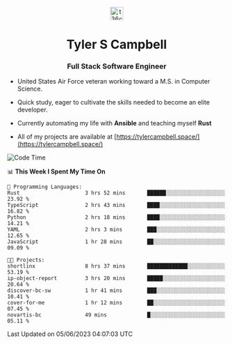 <p align="center">
<a href="https://www.linkedin.com/in/t36campbell" target="blank"><img align="center" src="https://ik.imagekit.io/t36campbell/Portfolio/linkedin.png.original_m8bbGgPh6.png" alt="t36campbell" height="30" width="30" /></a>
</p>
<h1 align="center">Tyler S Campbell</h1>
<h3 align="center">Full Stack Software Engineer</h3>

* United States Air Force veteran working toward a M.S. in Computer Science.

* Quick study, eager to cultivate the skills needed to become an elite developer.

* Currently automating my life with **Ansible** and teaching myself **Rust**

* All of my projects are available at [https://tylercampbell.space/](https://tylercampbell.space/)

<!--START_SECTION:waka-->
![Code Time](http://img.shields.io/badge/Code%20Time-2%2C545%20hrs%2017%20mins-blue)

📊 **This Week I Spent My Time On** 

```text
💬 Programming Languages: 
Rust                     3 hrs 52 mins       ██████░░░░░░░░░░░░░░░░░░░   23.92 % 
TypeScript               2 hrs 43 mins       ████░░░░░░░░░░░░░░░░░░░░░   16.82 % 
Python                   2 hrs 18 mins       ████░░░░░░░░░░░░░░░░░░░░░   14.21 % 
YAML                     2 hrs 3 mins        ███░░░░░░░░░░░░░░░░░░░░░░   12.65 % 
JavaScript               1 hr 28 mins        ██░░░░░░░░░░░░░░░░░░░░░░░   09.09 % 

🐱‍💻 Projects: 
shortlinx                8 hrs 37 mins       █████████████░░░░░░░░░░░░   53.19 % 
ip-object-report         3 hrs 20 mins       █████░░░░░░░░░░░░░░░░░░░░   20.64 % 
discover-bc-sw           1 hr 41 mins        ███░░░░░░░░░░░░░░░░░░░░░░   10.41 % 
cover-for-me             1 hr 12 mins        ██░░░░░░░░░░░░░░░░░░░░░░░   07.45 % 
novartis-bc              49 mins             █░░░░░░░░░░░░░░░░░░░░░░░░   05.11 % 
```


 Last Updated on 05/06/2023 04:07:03 UTC
<!--END_SECTION:waka-->
